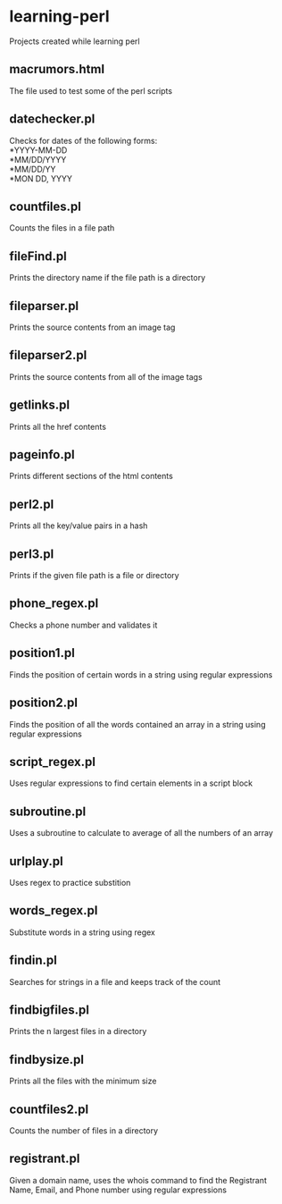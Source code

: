 # learning-perl
Projects created while learning perl

## macrumors.html
The file used to test some of the perl scripts

## datechecker.pl
Checks for dates of the following forms: <br/>
*YYYY-MM-DD <br/>
*MM/DD/YYYY <br/>
*MM/DD/YY <br/>
*MON DD, YYYY <br/>

## countfiles.pl
Counts the files in a file path

## fileFind.pl
Prints the directory name if the file path is a directory

## fileparser.pl
Prints the source contents from an image tag

## fileparser2.pl
Prints the source contents from all of the image tags

## getlinks.pl
Prints all the href contents

## pageinfo.pl
Prints different sections of the html contents

## perl2.pl
Prints all the key/value pairs in a hash

## perl3.pl
Prints if the given file path is a file or directory

## phone_regex.pl
Checks a phone number and validates it

## position1.pl
Finds the position of certain words in a string using regular expressions

## position2.pl
Finds the position of all the words contained an array in a string using regular expressions

## script_regex.pl
Uses regular expressions to find certain elements in a script block

## subroutine.pl
Uses a subroutine to calculate to average of all the numbers of an array

## urlplay.pl
Uses regex to practice substition

## words_regex.pl
Substitute words in a string using regex

## findin.pl
Searches for strings in a file and keeps track of the count

## findbigfiles.pl
Prints the n largest files in a directory

## findbysize.pl
Prints all the files with the minimum size

## countfiles2.pl
Counts the number of files in a directory

## registrant.pl
Given a domain name, uses the whois command to find the Registrant Name, Email, and Phone number using regular expressions
